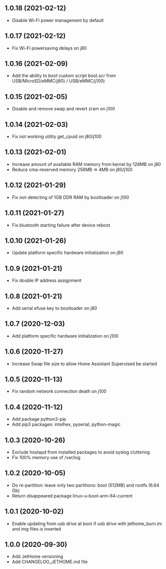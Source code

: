 ## 1.0.18 (2021-02-12)
* Disable Wi-Fi power management by default

## 1.0.17 (2021-02-12)
* Fix Wi-Fi powersaving delays on j80

## 1.0.16 (2021-02-09)
* Add the ability to boot custom script boot.scr from USB/MicroSD/eMMC(j80) / USB/eMMC(j100)

## 1.0.15 (2021-02-05)
* Disable and remove swap and revert zram on j100

## 1.0.14 (2021-02-03)
* Fix not working utility get_cpuid on j80/j100

## 1.0.13 (2021-02-01)
* Increase amount of available RAM memory from kernel by 128MB on j80
* Reduce cma-reserved memory 256MB => 4MB on j80/j100

## 1.0.12 (2021-01-29)
* Fix not-detecting of 1GB DDR RAM by bootloader on j100

## 1.0.11 (2021-01-27)
* Fix bluetooth starting failure after device reboot

## 1.0.10 (2021-01-26)
* Update platform specific hardware initialization on j80

## 1.0.9 (2021-01-21)
* Fix double IP address assignment

## 1.0.8 (2021-01-21)
* Add serial efuse key to bootloader on j80

## 1.0.7 (2020-12-03)
* Add platform specific hardware initialization on j100

## 1.0.6 (2020-11-27)
* Increase Swap file size to allow Home Assistant Supervised be started

## 1.0.5 (2020-11-13)
* Fix random network connection death on j100

## 1.0.4 (2020-11-12)
* Add package python3-pip
* Add pip3 packages: intelhex, pyserial, python-magic

## 1.0.3 (2020-10-26)
* Exclude hostapd from installed packages to avoid syslog cluttering
* Fix 100% memory use of /var/log

## 1.0.2 (2020-10-05)
* Do re-partition: leave only two partitions: boot (512MB) and rootfs (6.64 Gb)
* Return disappeared package linux-u-boot-arm-64-current

## 1.0.1 (2020-10-02)
* Enable updating from usb drive at boot if usb drive with jethome_burn.ini and img files is inserted

## 1.0.0 (2020-09-30)
* Add JetHome versioning
* Add CHANGELOG_JETHOME.md file
